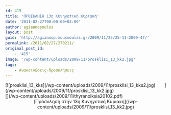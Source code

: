 ```yaml
---
id: 415
title: 'ΠΡΟΣΚΛΗΣΗ 13η Κυνηγετική Κυριακή'
date: '2011-02-27T00:00:00+02:00'
author: agiannopoulos
layout: post
guid: 'http://agiannop.mousmoulas.gr/2009/11/25/25-11-2009-47/'
permalink: /2011/02/27/270211/
original_post_id:
    - '415'
image: '/wp-content/uploads/2009/11/prosklisi_13_kk2.jpg'
tags:
    - Ανακοινώσεις-Προσκλήσεις
---
```


<div style="text-align:justify;">[![prosklisi_13_kks](/wp-content/uploads/2009/11/prosklisi_13_kks2.jpg) ](/wp-content/uploads/2009/11/prosklisi_13_kk2.jpg)</div><div style="text-align:justify;">[](/wp-content/uploads/2009/11/thyranoiksia20102.pdf)</div><div style="text-align:center;">[Πρόσκληση στην 13η Κυνηγετική Κυριακή](/wp-content/uploads/2009/11/prosklisi_13_kk2.jpg)</div>